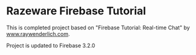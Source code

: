 # Razeware Firebase Tutorial

This is completed project based on "Firebase Tutorial: Real-time Chat" by www.raywenderlich.com.

Project is updated to Firebase 3.2.0
